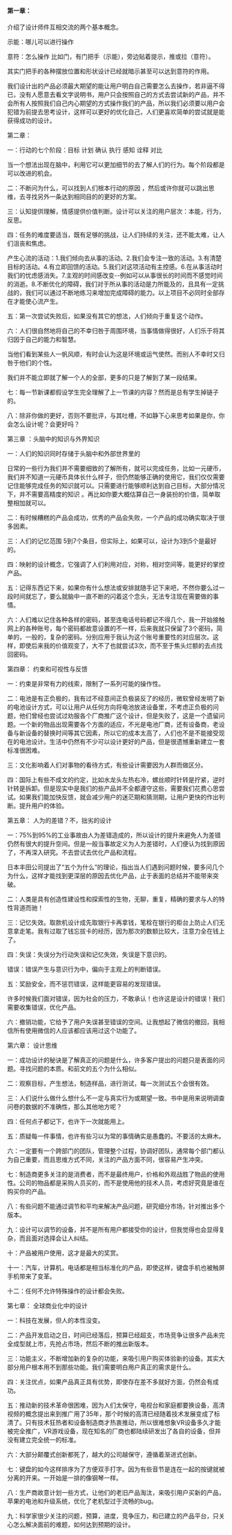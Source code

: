 #### 第一章：

介绍了设计师件互相交流的两个基本概念。 

示能：哪儿可以进行操作 

意符：怎么操作 比如门，有门把手（示能），旁边贴着提示，推或拉（意符）。 

其实门把手的各种摆放位置和形状设计已经就暗示甚至可以达到意符的作用。 

我们设计出的产品必须最大期望的能让用户明白自己需要怎么去操作，若非逼不得已，没有人愿意去看文字说明书，用户只会按照自己的方式去尝试新的产品，并不会所有人按照我们自己内心期望的方式操作我们的产品，所以我们必须要以用户会犯错为前提去思考设计，这样可以更好的优化自己，人们更喜欢简单的尝试就是能获得成功的设计。

第二章：

一：行动的七个阶段：目标 计划 确认 执行 感知 诠释 对比

当一个想法出现在脑中，利用它可以更加细节的去了解人们的行为。每个阶段都是可以改进的机会。

二：不断问为什么，可以找到人们根本行动的原因 ，然后或许你就可以跳出思维，去寻找另外一条达到相同目的的更好的方案。

三：认知提供理解，情感提供价值判断。设计可以关注的用户层次：本能，行为，反思。

四：任务的难度要适当，既有足够的挑战，让人们持续的关注，还不能太难，让人们沮丧和焦虑。

产生心流的活动：1.我们倾向去从事的活动。2.我们会专注一致的活动。3.有清楚目标的活动。4.有立即回馈的活动。5.我们对这项活动有主控感。6.在从事活动时我们的忧虑感消失。7.主观的时间感改变--例如可以从事很长的时间而不感觉时间的消逝。8.不断优化的障碍，我们对于所从事的活动是力所能及的，且具有一定挑战的，我们可以通过不断地练习来增加完成障碍的能力。以上项目不必同时全部存在才能使心流产生。

五：第一次尝试失败后，如果没有其它的想法，人们倾向于重复这个动作。

六：人们很自然地将自己的不幸归咎于周围环境，当事情做得很好，人们乐于将其归因于自己的能力和智慧。

当他们看到某些人一帆风顺，有时会认为这是环境或运气使然。而别人不幸时又归咎于他们的个性。

我们并不能立即就了解一个人的全部，更多的只是了解到了某一段结果。

七：每一节新课都假设学生完全理解了上一节课的内容？然而是总有学生掉链子的。

八：除非你做的更好，否则不要批评，与其吐槽，不如静下心来思考如果是你，你会怎么设计呢？会更好吗？

 第三章 ：头脑中的知识与外界知识

一：人们的知识同时存储于头脑中和外部世界里的 

日常的一些行为我们并不需要细致的了解所有，就可以完成任务，比如一元硬币，我们并不知道一元硬币具体长什么样子，但仍然能够正确的使用它，我们仅仅需要记住能够完成任务的知识就可以。只需要进行能够顺利达到自己目标，大部分情况下，并不需要高精度的知识  。再比如你要大概估算自己一身装扮的价值，简单取整相加就可以。

二：有时候糟糕的产品会成功，优秀的产品会失败，一个产品的成功确实取决于很多因素。

三：人们的记忆范围 5到7个条目，但实际上，如果可以，设计为3到5个是最好的。

四：映射的设计概念，它强调了人们利用对应，对称，相对空间等，能更好的掌控产品。

五：记得东西记下来，如果你有什么想法或安排就随手记下来吧，不然你要么过一段时间就忘了，要么就脑中一直不断的闪着这个念头，无法专注现在需要做的事情。

六：人们难以记住各种各样的密码，甚至连电话号码都记不得几个，我一开始接触网上的各种账号，每个密码都故意设置的不一样，后来我就只保留了3个密码，简单的，一般的，复杂的密码。分别应用于我认为这个账号重要性的对应层次。这样，即使后来我的价值观变了，大不了也就尝试3次，而不至于焦头烂额的去点找回密码。

第四章： 约束和可视性与反馈

一：约束是非常有力的线索，限制了一系列可能的操作性。

二：电池是有正负极的，我有过不经意间正负极装反了的经历，微软曾经发明了新的电池设计方式，可以让用户从任何方向将电池放进设备里，不考虑正负极的问题，他们曾经也尝试过劝服各个厂商推广这个设计，但是失败了，这是一个遗留问题。一个新的物品出现需要各个方面的适应，不光是电池厂商，还有设备商，老设备与新设备的替换时间等其它因素，所以它的成本太高了，人们也不是不能接受现在的电池设计。生活中仍然有不少可以设计更好的产品，但是很遗憾重新建立一套标准很困难。

三：文化影响着人们对事物的看待方式，有些设计需要因为人群而做区分。

四：国际上有些不成文的约定，比如水龙头左热右冷，螺丝顺时针转是拧紧，逆时针转是拆卸。但是现实中是我们的些产品并不全都遵守这些，需要我们花费心思尝试。如果我们能加快反馈，就会减少用户的迷茫期和猜测期，让用户更快的作出判断。提升用户的体验。

第五章： 人为的差错？不，拙劣的设计

一：75%到95%的工业事故由人为差错造成的，所以设计的提升来避免人为差错仍然有很大的提升空间。但是一般当事故定义为人为差错时，人们便认为找到原因了，不再深入研究。不去尝试去优化产品和流程。

日本丰田公司提出了“五个为什么”的理论，指出当人们遇到问题时候，要多问几个为什么，这样才能找到更深层的原因去优化产品，止于表面的总结并不能带来突破。

二：人类是具有创造性建设性和探索性的生物，无聊，重复，精确的要求与人的特性背道而驰！

三：记忆失效。取款机设计成先取银行卡再拿钱，笔栓在银行的柜台上防止人们无意拿走笔。我有过取了钱忘拔卡的经历，因为那次的数额比较大，注意力全在钱上了。

四：失误：失误分为行动失误和记忆失效，失误是下意识的。

错误：错误产生与意识行为中，偏向于主观上的判断错误。

五：奖励安全，而不惩罚错误，这样能更容易的发现错误。

许多时候我们面对错误，因为社会的压力，不敢承认！也许这是设计的错误！我们需要收集错误，优化产品。

六：撤销功能，它给予了用户失误甚至错误的空间。让我想起了微信的撤回，我相信所有使用微信的人应该都应该用过这个功能了。

第六章： 设计思维

一：成功设计的秘诀是了解真正的问题是什么，许多客户提出的问题只是表面的问题。寻找问题的本质。和前文的五个为什么相似。

二：观察目标，产生想法，制造样品，进行测试，每一次测试五个会很有效。

三：人们说什么做什么想什么不一定与真实行为或期望一致。书中是用来说明调查问卷的数据的不准确性，那么其他地方呢？

四：任何点子都记下，也许下一次就能用上。

五：质疑每一件事情，也许有些习以为常的事情确实是愚蠢的。不要活的太麻木。

六：一定要有一个跨部门的团队，管理整个过程，协调好团队，通常每个部门都认为自己重要，而且思维方式不同，关注的产品方面不同，很容易产生冲突。

七：制造商更多关注的是消费者，而不是最终用户，价格和外观战胜了物品的使用性。公司的物品都是采购人员买的，而不是使用他的技术人员，考虑好究竟是谁在购买你的产品。

八：有些问题不能通过调节和平均来解决产品问题，研究细分市场，针对推出多个版本。

九：设计可以调节的设备，并不是所有用户都接受你的设计，但我觉得也会显得复杂，而且面对选择会让人纠结。

十：产品被用户使用，这才是最大的奖赏。

十一：汽车，计算机，电话都是相当标准化的产品，即使这样，键盘手机也被触屏手机带来了变革。

十二：任何不允许特殊操作的设计都会失败。

第七章： 全球商业化中的设计

一：科技在发展，但人的本性没变。

二：产品开发启动之日，时间已经落后，预算已经超支，市场竞争让很多产品未完全成型就上市，先抢占市场，然后不断的推出新版本。

三：功能主义，不断增加新的复杂的功能，来吸引用户购买体验新的设备。其实大部分用户根本用不到那些功能。我们需要明白用户真正的需求是什么。

四：关注优点，如果产品真正具有优势，即使存在差不多就好方面，仍然会有成功。

五：推动新的技术革命很困难，因为人们太保守，电视台和家庭都要换设备，高清视频的概念提出来到推广用了35年，那个时候的高清已经随着技术发展变成了标清了。只有技术狂热者和设备制造商才热衷推动，所以很难想象VR设备多久才能被完全推广，VR游戏设备，现在知名的厂商也都陆续研发出了各自的设备，但并没有建立完全统一的标准。

六：大部分颠覆式创新都死了，越大的公司越保守，遵循着渐进式创新。

七：键盘的如今这样排序为了方便双手打字。因为有些音节是连在一起的按键就被分离的开来。一开始是一排的像钢琴一样。

八：生产商故意计划一些方式，让他们的老旧产品淘汰，来吸引用户买新的产品，苹果的电池和升级系统，优化了老机型过于流畅的bug。

九：科学家很少关注的问题，预算，进度，竞争压力，和已建立的产品平台，只关心怎么解决面前的难题，如何达到预期的设计。